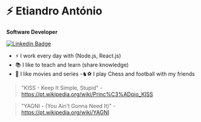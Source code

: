 # ⚡ Etiandro António

**Software Developer**

[![Linkedin Badge](https://img.shields.io/badge/-LinkedIn-blue?style=flat-square&logo=Linkedin&logoColor=white&link=https://www.linkedin.com/in/davidfaria89/)](https://www.linkedin.com/in/etiandro-ant%C3%B3nio-365b141a0//)

- ⚡ I work every day with (Node.js, React.js)
- 📚 I like to teach and learn (share knowledge)
- 🎥 I like movies and series 
-♞⚽️ I play Chess and football with my friends


> "KISS - Keep It Simple, Stupid" - https://pt.wikipedia.org/wiki/Princ%C3%ADpio_KISS

> "YAGNI - (You Ain't Gonna Need It)" - https://pt.wikipedia.org/wiki/YAGNI
